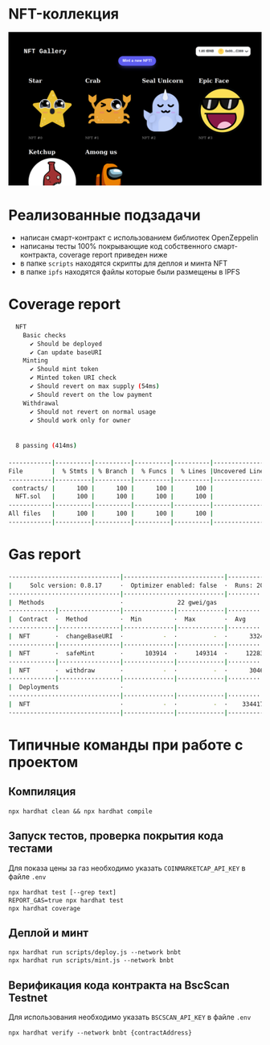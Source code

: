 # NFT-коллекция

![](ipfs/images/../my-nft-contract-front.png)

# Реализованные подзадачи
- написан смарт-контракт с использованием библиотек OpenZeppelin
- написаны тесты 100% покрывающие код собственного смарт-контракта, coverage report приведен ниже
- в папке `scripts` находятся скрипты для деплоя и минта NFT
- в папке `ipfs` находятся файлы которые были размещены в IPFS

# Coverage report

```bash
  NFT
    Basic checks
      ✔ Should be deployed
      ✔ Can update baseURI
    Minting
      ✔ Should mint token
      ✔ Minted token URI check
      ✔ Should revert on max supply (54ms)
      ✔ Should revert on the low payment
    Withdrawal
      ✔ Should not revert on normal usage
      ✔ Should work only for owner


  8 passing (414ms)

------------|----------|----------|----------|----------|----------------|
File        |  % Stmts | % Branch |  % Funcs |  % Lines |Uncovered Lines |
------------|----------|----------|----------|----------|----------------|
 contracts/ |      100 |      100 |      100 |      100 |                |
  NFT.sol   |      100 |      100 |      100 |      100 |                |
------------|----------|----------|----------|----------|----------------|
All files   |      100 |      100 |      100 |      100 |                |
------------|----------|----------|----------|----------|----------------|
```

# Gas report

```bash
·------------------------------|----------------------------|-------------|-----------------------------·
|     Solc version: 0.8.17     ·  Optimizer enabled: false  ·  Runs: 200  ·  Block limit: 30000000 gas  │
·······························|····························|·············|······························
|  Methods                     ·               22 gwei/gas                ·       1795.01 usd/eth       │
·············|·················|··············|·············|·············|···············|··············
|  Contract  ·  Method         ·  Min         ·  Max        ·  Avg        ·  # calls      ·  usd (avg)  │
·············|·················|··············|·············|·············|···············|··············
|  NFT       ·  changeBaseURI  ·           -  ·          -  ·      33245  ·            2  ·       1.31  │
·············|·················|··············|·············|·············|···············|··············
|  NFT       ·  safeMint       ·      103914  ·     149314  ·     122831  ·           12  ·       4.85  │
·············|·················|··············|·············|·············|···············|··············
|  NFT       ·  withdraw       ·           -  ·          -  ·      30466  ·            2  ·       1.20  │
·············|·················|··············|·············|·············|···············|··············
|  Deployments                 ·                                          ·  % of limit   ·             │
·······························|··············|·············|·············|···············|··············
|  NFT                         ·           -  ·          -  ·    3344177  ·       11.1 %  ·     132.06  │
·------------------------------|--------------|-------------|-------------|---------------|-------------·
```

# Типичные команды при работе с проектом

## Компиляция
```console
npx hardhat clean && npx hardhat compile
```

## Запуск тестов, проверка покрытия кода тестами

Для показа цены за газ необходимо указать `COINMARKETCAP_API_KEY` в файле `.env`

```console
npx hardhat test [--grep text]
REPORT_GAS=true npx hardhat test
npx hardhat coverage
```

## Деплой и минт

```console
npx hardhat run scripts/deploy.js --network bnbt
npx hardhat run scripts/mint.js --network bnbt
```

## Верификация кода контракта на BscScan Testnet

Для использования необходимо указать `BSCSCAN_API_KEY` в файле `.env`

```console
npx hardhat verify --network bnbt {contractAddress}
```